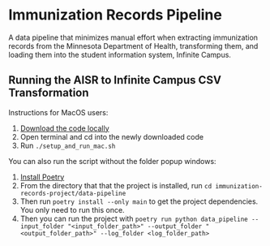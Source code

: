 # Immunization Records Pipeline
A data pipeline that minimizes manual effort when extracting immunization records from the Minnesota Department of Health, transforming them, and loading them into the student information system, Infinite Campus.

## Running the AISR to Infinite Campus CSV Transformation
Instructions for MacOS users:
1. [Download the code locally](https://docs.github.com/en/repositories/creating-and-managing-repositories/cloning-a-repository)
1. Open terminal and cd into the newly downloaded code
1. Run `./setup_and_run_mac.sh`

You can also run the script without the folder popup windows:
1. [Install Poetry](https://python-poetry.org/docs/)
1. From the directory that that the project is installed, run `cd immunization-records-project/data-pipeline`
1. Then run `poetry install --only main` to get the project dependencies. You only need to run this once.
1. Then you can run the project with `poetry run python data_pipeline --input_folder "<input_folder_path>" --output_folder "<output_folder_path>" --log_folder <log_folder_path>`
